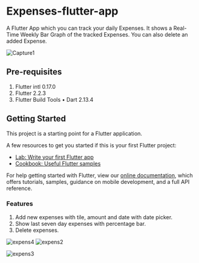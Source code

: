 # **Expenses-flutter-app**

A Flutter App which you can track your daily Expenses. It shows a Real-Time Weekly Bar Graph of the tracked Expenses. You can also delete an added Expense.

![Capture1](https://user-images.githubusercontent.com/42559342/125677649-43a480e1-26cf-45d8-a060-1158cf2a0c35.PNG)


## **Pre-requisites**

1. Flutter intl 0.17.0
2. Flutter 2.2.3 
3. Flutter Build Tools • Dart 2.13.4



## **Getting Started**

This project is a starting point for a Flutter application.

A few resources to get you started if this is your first Flutter project:

- [Lab: Write your first Flutter app](https://flutter.dev/docs/get-started/codelab)
- [Cookbook: Useful Flutter samples](https://flutter.dev/docs/cookbook)

For help getting started with Flutter, view our
[online documentation](https://flutter.dev/docs), which offers tutorials,
samples, guidance on mobile development, and a full API reference.

### **Features**
1. Add new expenses with tile, amount and date with date picker.
2. Show last seven day expenses with percentage bar.
3. Delete expenses.

![expens4](https://user-images.githubusercontent.com/42559342/125678046-724dd4dd-509d-49b8-b1f0-92aba9460926.jpg)
![expens2](https://user-images.githubusercontent.com/42559342/125677987-16bf48ba-5cb3-4e95-bd66-11a4a195a701.jpg)

![expens3](https://user-images.githubusercontent.com/42559342/125678036-f14cdf4b-4ce3-4b56-9938-0d639fa30133.jpg)


















